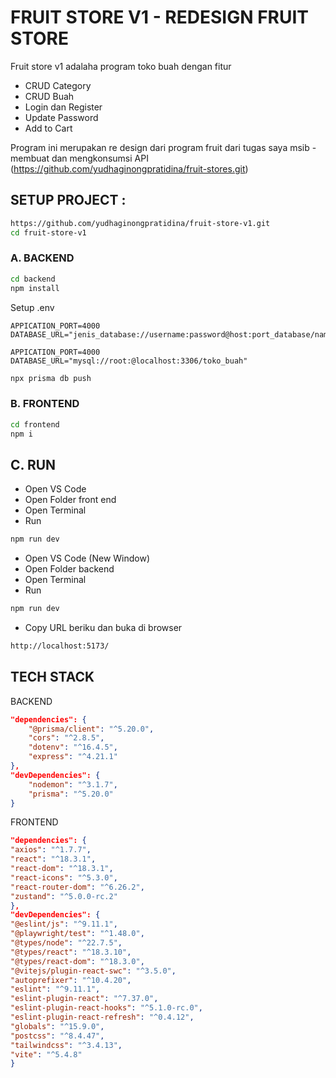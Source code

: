 # FRUIT STORE V1  - REDESIGN FRUIT STORE

Fruit store v1 adalaha program toko buah dengan fitur

- CRUD Category
- CRUD Buah
- Login dan Register
- Update Password
- Add to Cart

Program ini merupakan re design dari program fruit dari tugas saya msib - membuat dan mengkonsumsi API (https://github.com/yudhaginongpratidina/fruit-stores.git)

## SETUP PROJECT :

```bash
https://github.com/yudhaginongpratidina/fruit-store-v1.git
cd fruit-store-v1
```

### A. BACKEND

```bash
cd backend
npm install
```

Setup .env

```env
APPICATION_PORT=4000
DATABASE_URL="jenis_database://username:password@host:port_database/nama_database"
```

```env
APPICATION_PORT=4000
DATABASE_URL="mysql://root:@localhost:3306/toko_buah"
```

```bash
npx prisma db push
```

### B. FRONTEND

```bash
cd frontend
npm i
```

## C. RUN

- Open VS Code
- Open Folder front end
- Open Terminal
- Run

```bash
npm run dev
```

- Open VS Code (New Window)
- Open Folder backend
- Open Terminal
- Run

```bash
npm run dev
```

- Copy URL beriku dan buka di browser

```bash
http://localhost:5173/
```

## TECH STACK

BACKEND

```json
"dependencies": {
    "@prisma/client": "^5.20.0",
    "cors": "^2.8.5",
    "dotenv": "^16.4.5",
    "express": "^4.21.1"
},
"devDependencies": {
    "nodemon": "^3.1.7",
    "prisma": "^5.20.0"
}
```

FRONTEND

```json
"dependencies": {
"axios": "^1.7.7",
"react": "^18.3.1",
"react-dom": "^18.3.1",
"react-icons": "^5.3.0",
"react-router-dom": "^6.26.2",
"zustand": "^5.0.0-rc.2"
},
"devDependencies": {
"@eslint/js": "^9.11.1",
"@playwright/test": "^1.48.0",
"@types/node": "^22.7.5",
"@types/react": "^18.3.10",
"@types/react-dom": "^18.3.0",
"@vitejs/plugin-react-swc": "^3.5.0",
"autoprefixer": "^10.4.20",
"eslint": "^9.11.1",
"eslint-plugin-react": "^7.37.0",
"eslint-plugin-react-hooks": "^5.1.0-rc.0",
"eslint-plugin-react-refresh": "^0.4.12",
"globals": "^15.9.0",
"postcss": "^8.4.47",
"tailwindcss": "^3.4.13",
"vite": "^5.4.8"
}
```





